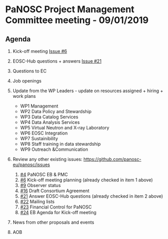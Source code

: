PaNOSC Project Management Committee meeting - 09/01/2019
========================================================

Agenda
------

1. Kick-off meeting [Issue #6](https://github.com/panosc-eu/panosc/issues/6)

2. EOSC-Hub questions + answers [Issue #21](https://github.com/panosc-eu/panosc/issues/21)

3. Questions to EC 

4. Job openings

5. Update from the WP Leaders - update on resources assigned + hiring + work plans
	*    WP1 Management
	*    WP2 Data Policy and Stewardship
	*    WP3 Data Catalog Services
	*    WP4 Data Analysis Services
	*    WP5 Virtual Neutron and X-ray Laboratory
	*    WP6 EOSC Integration
	*    WP7 Sustainibility
	*    WP8 Staff training in data stewardship
	*    WP9 Outreach &Communication

6. Review any other existing issues: https://github.com/panosc-eu/panosc/issues
	1. [#4](https://github.com/panosc-eu/panosc/issues/4) PaNOSC EB & PMC
	2. [#6](https://github.com/panosc-eu/panosc/issues/6) Kick-off meeting planning (already checked in item 1 above)
	3. [#9](https://github.com/panosc-eu/panosc/issues/9) Observer status
	4. [#16](https://github.com/panosc-eu/panosc/issues/16) Draft Consortium Agreement
	5. [#21](https://github.com/panosc-eu/panosc/issues/21) Answer EOSC-Hub questions (already checked in item 2 above)
	6. [#22](https://github.com/panosc-eu/panosc/issues/22) Mailing lists
	7. [#23](https://github.com/panosc-eu/panosc/issues/23) Financial Control for PaNOSC
	8. [#24](https://github.com/panosc-eu/panosc/issues/24) EB Agenda for Kick-off meeting

7. News from other proposals and events

8. AOB
